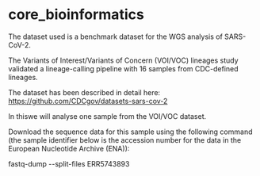 # core_bioinformatics

The dataset used is a benchmark dataset for the WGS analysis of SARS-CoV-2. 

The Variants of Interest/Variants of Concern (VOI/VOC) lineages study validated a lineage-calling pipeline with 16 samples from CDC-defined lineages. 

The dataset has been described in detail here: https://github.com/CDCgov/datasets-sars-cov-2

In thiswe will analyse one sample from the VOI/VOC dataset. 

Download the sequence data for this sample using the following command (the sample identifier below is the accession number for the data in the European Nucleotide Archive (ENA)):

fastq-dump --split-files ERR5743893
